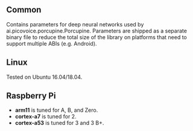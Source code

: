 ## Common

Contains parameters for deep neural networks used by ai.picovoice.porcupine.Porcupine. Parameters are shipped as a separate binary file to
reduce the total size of the library on platforms that need to support multiple ABIs (e.g. Android).


## Linux

Tested on Ubuntu 16.04/18.04.

## Raspberry Pi

* **arm11** is tuned for A, B, and Zero.
* **cortex-a7** is tuned for 2.
* **cortex-a53** is tuned for 3 and 3 B+.
